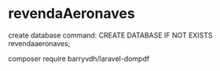 # revendaAeronaves



create database command:
CREATE DATABASE IF NOT EXISTS revendaaeronaves;



composer require barryvdh/laravel-dompdf


